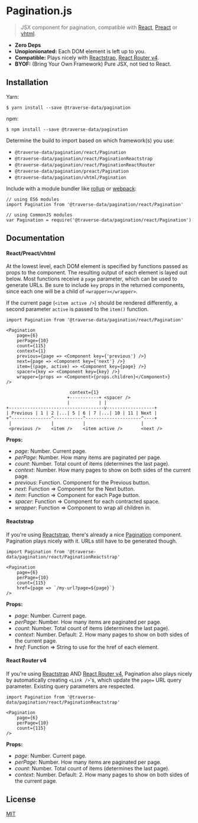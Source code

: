 
# Pagination.js

> JSX component for pagination, compatible with [React], [Preact] or [vhtml].

- __Zero Deps__
- __Unopionionated:__ Each DOM element is left up to you.
- __Compatible:__ Plays nicely with [Reactstrap], [React Router v4].
- __BYOF:__ (Bring Your Own Framework) Pure JSX, not tied to React.

## Installation

Yarn:

```
$ yarn install --save @traverse-data/pagination
```

npm:

```
$ npm install --save @traverse-data/pagination
```

Determine the build to import based on which framework(s) you use:

- `@traverse-data/pagination/react/Pagination`
- `@traverse-data/pagination/react/PaginationReactstrap`
- `@traverse-data/pagination/react/PaginationReactRouter`
- `@traverse-data/pagination/preact/Pagination`
- `@traverse-data/pagination/vhtml/Pagination`

Include with a module bundler like [rollup] or [webpack]:

```
// using ES6 modules
import Pagination from '@traverse-data/pagination/react/Pagination'

// using CommonJS modules
var Pagination = require('@traverse-data/pagination/react/Pagination')
```

## Documentation

#### React/Preact/vhtml

At the lowest level, each DOM element is specified by functions passed as props to the component. The resulting output of each element is layed out below. Most functions receive a `page` parameter, which can be used to generate URLs. Be sure to include `key` props in the returned components, since each one will be a child of `<wrapper></wrapper>`.

If the current page (`<item active />`) should be rendered differently, a second parameter `active` is passed to the `item()` function.

```
import Pagination from '@traverse-data/pagination/react/Pagination'

<Pagination
    page={6}
    perPage={10}
    count={115}
    context={1}
    previous={page => <Component key={'previous'} />}
    next={page => <Component key={'next'} />}
    item={(page, active) => <Component key={page} />}
    spacer={key => <Component key={key} />}
    wrapper={props => <Component>{props.children}</Component>}
/>
```

```
                        context={1}
                       +-----------+ <spacer />
                       |           | |
+------------------------------------v------------------+
| Previous | 1 | 2 |...| 5 | 6 | 7 |...| 10 | 11 | Next |
+^---------------^-----------^---------------------^----+
 |               |           |                     |
 <previous />    <item />    <item active />       <next />
```

__Props:__
 - _page_: Number. Current page.
 - _perPage_: Number. How many items are paginated per page.
 - _count_: Number. Total count of items (determines the last page).
 - _context_: Number. How many pages to show on both sides of the current page.
 - _previous_: Function. Component for the Previous button.
 - _next_: Function => Component for the Next button.
 - _item_: Function => Component for each Page button.
 - _spacer_: Function => Component for each contracted space.
 - _wrapper_: Function => Component to wrap all children in.

#### Reactstrap

If you're using [Reactstrap], there's already a nice [Pagination] component. Pagination plays nicely with it. URLs still have to be generated though.

```
import Pagination from '@traverse-data/pagination/react/PaginationReactstrap'

<Pagination
    page={6}
    perPage={10}
    count={115}
    href={page => `/my-url?page=${page}`}
/>
```

__Props:__
 - _page_: Number. Current page.
 - _perPage_: Number. How many items are paginated per page.
 - _count_: Number. Total count of items (determines the last page).
 - _context_: Number. Default: 2. How many pages to show on both sides of the current page.
 - _href_: Function => String to use for the href of each element.

#### React Router v4

If you're using [Reactstrap] AND [React Router v4], Pagination also plays nicely by automatically creating `<Link />`'s, which update the `page=` URL query parameter. Existing query parameters are respected.

```
import Pagination from '@traverse-data/pagination/react/PaginationReactstrap'

<Pagination
    page={6}
    perPage={10}
    count={115}
/>
```

__Props:__
 - _page_: Number. Current page.
 - _perPage_: Number. How many items are paginated per page.
 - _count_: Number. Total count of items (determines the last page).
 - _context_: Number. Default: 2. How many pages to show on both sides of the current page.

## License

[MIT]

[React]: https://facebook.github.io/react/
[Preact]: http://preactjs.com/
[vhtml]: https://github.com/developit/vhtml
[Reactstrap]: http://reactstrap.github.io/
[React Router v4]: https://reacttraining.com/react-router/
[rollup]: http://rollupjs.org/
[webpack]: https://webpack.github.io/
[Pagination]: https://reactstrap.github.io/components/pagination/
[MIT]: http://choosealicense.com/licenses/mit/
